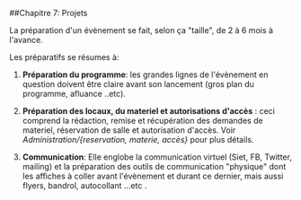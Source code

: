##Chapitre 7: Projets

La préparation d'un évènement se fait, selon ça "taille", de 2 à 6 mois à l'avance.

Les préparatifs se résumes à:

1. **Préparation du programme**: les grandes lignes de l'évènement en question doivent être claire avant son lancement (gros plan du programme, afluance ..etc).

2. **Préparation des locaux, du materiel et autorisations d'accès** : ceci comprend la rédaction, remise et récupération des demandes de materiel, réservation de salle et autorisation d'accès. Voir *Administration/{reservation, materie, accès}* pour plus détails.

3. **Communication**: Elle englobe la communication virtuel (Siet, FB, Twitter, mailing) et la préparation des outils de communication "physique" dont les affiches à coller avant l'évènement et durant ce dernier, mais aussi flyers, bandrol, autocollant ...etc .

